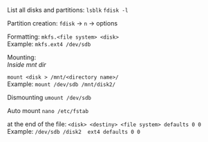 List all disks and partitions:
`lsblk`
`fdisk -l` 

Partition creation:
`fdisk` -> `n` -> options

Formatting:
`mkfs.<file system> <disk>`  
Example: `mkfs.ext4 /dev/sdb`

Mounting:  
*Inside mnt dir*  

`mount <disk > /mnt/<directory name>/`  
Example:
`mount /dev/sdb /mnt/disk2/`

Dismounting
`umount /dev/sdb`

Auto mount
`nano /etc/fstab`

at the end of the file: 
`<disk> <destiny> <file system> defaults 0 0`  
Example: `/dev/sdb /disk2  ext4 defaults 0 0 `


